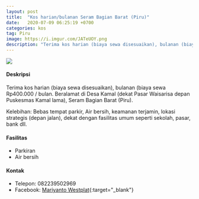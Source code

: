 ```yaml
---
layout: post
title:  "Kos harian/bulanan Seram Bagian Barat (Piru)"
date:   2020-07-09 06:25:19 +0700
categories: kos
tag: Piru
image: https://i.imgur.com/JATeUOY.png
description: "Terima kos harian (biaya sewa disesuaikan), bulanan (biaya sewa Rp400.000 / bulan. Beralamat di Desa Kamal (dekat Pasar Waisarisa depan Puskesmas Kamal lama), Seram Bagian Barat (Piru)."
---
```

<div class="mb-4">
<image src="https://i.imgur.com/JATeUOY.png" class="img-fluid" />
</div>

#### Deskripsi
Terima kos harian (biaya sewa disesuaikan), bulanan (biaya sewa Rp400.000 / bulan. Beralamat di Desa Kamal (dekat Pasar Waisarisa depan Puskesmas Kamal lama), Seram Bagian Barat (Piru).

Kelebihan: Bebas tempat parkir, Air bersih, keamanan terjamin, lokasi strategis (depan jalan), dekat dengan fasilitas umum seperti sekolah, pasar, bank dll.

#### Fasilitas
- Parkiran
- Air bersih

#### Kontak
- Telepon: 082239502969
- Facebook: [Mariyanto Westplat](https://www.facebook.com/profile.php?id=100006131414651 "Mariyanto Westplat"){:target="_blank"}